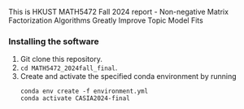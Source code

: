 This is HKUST MATH5472 Fall 2024 report - Non-negative Matrix Factorization Algorithms Greatly Improve Topic Model Fits

### Installing the software
1. Git clone this repository.
2. `cd MATH5472_2024fall_final`.
3. Create and activate the specified conda environment by running
    ```
    conda env create -f environment.yml
    conda activate CASIA2024-final
    ```
